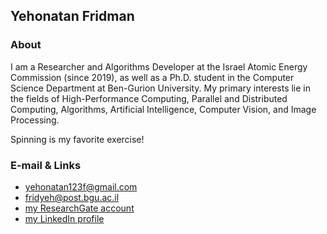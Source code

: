 ## Yehonatan Fridman

### About
I am a Researcher and Algorithms Developer at the Israel Atomic Energy Commission (since 2019), as well as a Ph.D. student in the Computer Science Department at Ben-Gurion University. My primary interests lie in the fields of High-Performance Computing, Parallel and Distributed Computing, Algorithms, Artificial Intelligence, Computer Vision, and Image Processing.

Spinning is my favorite exercise!

### E-mail & Links

* yehonatan123f@gmail.com
* fridyeh@post.bgu.ac.il
* [my ResearchGate account](https://www.researchgate.net/profile/Yehonatan_Fridman)
* [my LinkedIn profile](www.linkedin.com/in/yehonatan-fridman-2a33a521a)

